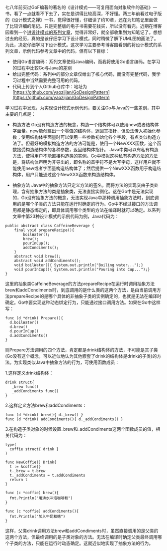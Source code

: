    七八年前买过GoF编著的著名的《设计模式——可复用面向对象软件的基础》一书，看了一点就看不下去了，实在是讲得比较高深，不好懂。两三年前看过电子版的《设计模式之禅》一书，觉得很好懂，仔细读了约10章，还在为知笔记里面做了比较详细的笔记。只是完整版的电子书需要花钱买，所以没有看完。近期在博客园看到一个[讲设计模式的系列文章](http://www.cnblogs.com/chenssy/p/3357683.html)，觉得非常好，就全部收集到为知笔记了。想想过去的经历，真的是该仔细学习下设计模式，同时稍微了解下UML图的画法了。为此，决定仔细学习下设计模式。这次学习主要参考博客园看到的将设计模式的系列文章，示例代码参考文章中的代码，但有以下目标：

* 使用Go语言编码：系列文章使用Java编码，而我将使用Go语言编码。在学习的过程中比较Go与Java的差别
* 给出完整代码：系列中的部分文章仅给出了核心代码，而没有完整代码，我学习过程中当然需要完整可用的代码。
* 代码上传到个人Github仓库中：地址为[https://github.com/yaozijian/GoDesignPattern](https://github.com/yaozijian/GoDesignPattern)

学习过程中发现，为实现设计模式示例代码，要关注Go与Java的一些差别，其中主要的几点是：

* 构造方法
Go没有构造方法的概念，构造一个结构体可以使用new或者结构体字面量。new能创建出一个零值的结构体，返回其指针，但没法传入初始化参数；使用结构体字面量时可以使用一些参数初始化各个字段，有点类似构造方法了。但最好的模拟构造方法的方法可能是，使用一个NewXXX函数，这个函数接受构造结构体的各种参数，返回结构体指针。
Java中类可以有私有构造方法，使得用户不能直接构造类的实例。Go中模拟这种私有构造方法的方法是，将结构体声明为非导出的，即名称的首字符不是大写字母，这样用户就不能使用new或者字面量构造结构体了；然后提供一个NewXXX函数用于构造结构体，用户只能通过这个NewXXX函数来构造结构体。

* 抽象方法
Java中的抽象方法只定义方法的签名，而将方法的实现交由子类处理，含有抽象方法的类是抽象类，无法直接实例化。这在Go中是无法实现的，Go没有抽象方法的概念，无法实现Java中那种调用抽象方法时，到底调用的是哪个子类的方法只能在运行时确定的行为。Go中不经过接口的方法调用都是静态绑定的，即具体调用哪个类型的方法在编译时就可以确定。以系列文章中第23种设计模式的示例代码为例，Java代码为：

```
public abstract class CaffeineBeverage {
    final void prepareRecipe(){
        boilWater();
        brew();
        pourInCup();
        addCondiments();
    }
    abstract void brew();
    abstract void addCondiments();
    void boilWater(){ System.out.println("Boiling water...");}
    void pourInCup(){ System.out.println("Pouring into Cup...");}
}
```

这里的抽象类CaffeineBeverage的方法prepareRecipe在运行时调用抽象方法brew和addCondiments时，到底调用的是什么类的这两个方法，是由当前调用方法prepareRecipe的是哪个具体的非抽象子类的实例确定的，也就是无法在编译时确定。Go中要实现这种动态绑定行为，只能通过接口调用方法。如果在Go中这样写：

```
func (d *drink) Prepare(){
  d.boilWater()
  d.brew()
  d.pourInCup()
  d.addCondiments()
}
```

则Prepare方法调用的四个方法，肯定都是drink结构体的方法，不可能是其子类(Go没有这个概念，可以近似地认为其他嵌套了drink的结构体是drink的子类)的方法。为实现类似Java中抽象方法的行为，可使用函数成员：

1.这样定义drink结构体：

```
drink struct{
   _brew func()
   _addCondiments func()
}
```

2.这样定义方法brew和addCondiments：

```
func (d *drink) brew(){ d._brew() }
func (d *drink) addCondiments(){ d._addCondiments() }
```

3.在构造子类对象的时候设置_brew和_addCondiments这两个函数成员的值，相关代码为：

```
type(
  coffie struct{ drink }
)

func NewCoffie() Drink{
  t := &coffie{}
  t._brew = t.brew
  t._addCondiments = t.addCondiments
  return t
}

func (c *coffie) brew(){
  fmt.Println("用沸水冲泡咖啡粉")
}

func (c *coffie) addCondiments(){
  fmt.Println("加入牛奶和糖")
}
```

这样，父类drink调用方法brew和addCondiments时，虽然直接调用的是父类的这两个方法，但最终调用的是子类对象的方法。无法在编译时确定父类最终调用哪个子类的方法，只能在运行时动态确定。这就近似地实现了抽象方法的行为。
